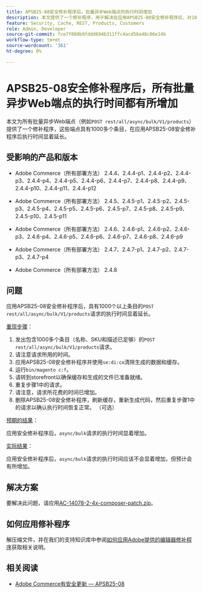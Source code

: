 ```yaml
---
title: APSB25-08安全修补程序后，批量异步Web端点的执行时间增加
description: 本文提供了一个修补程序，用于解决在应用APSB25-08安全修补程序后，对1000多个条目的POST rest/all/async/bulk/V1/products请求执行时间显着增加的问题。
feature: Security, Cache, REST, Products, Customers
role: Admin, Developer
source-git-commit: fce7f860b9fddd694b311ffc4acd56a48c06e14b
workflow-type: tm+mt
source-wordcount: '361'
ht-degree: 0%

---
```


# APSB25-08安全修补程序后，所有批量异步Web端点的执行时间都有所增加

本文为所有批量异步Web端点（例如`POST rest/all/async/bulk/V1/products`）提供了一个修补程序，这些端点具有1000多个条目，在应用APSB25-08安全修补程序后执行时间显着延长。

## 受影响的产品和版本

* Adobe Commerce（所有部署方法） 2.4.4、2.4.4-p1、2.4.4-p2、2.4.4-p3、2.4.4-p4、2.4.4-p5、2.4.4-p6、2.4.4-p7、2.4.4-p8、2.4.4-p9、2.4.4-p10、2.4.4-p11、2.4.4-p12

* Adobe Commerce（所有部署方法） 2.4.5、2.4.5-p1、2.4.5-p2、2.4.5-p3、2.4.5-p4、2.4.5-p5、2.4.5-p6、2.4.5-p7、2.4.5-p8、2.4.5-p9、2.4.5-p10、2.4.5-p11

* Adobe Commerce（所有部署方法） 2.4.6、2.4.6-p1、2.4.6-p2、2.4.6-p3、2.4.6-p4、2.4.6-p5、2.4.6-p6、2.4.6-p7、2.4.6-p8、2.4.6-p9

* Adobe Commerce（所有部署方法） 2.4.7、2.4.7-p1、2.4.7-p2、2.4.7-p3、2.4.7-p4

* Adobe Commerce（所有部署方法） 2.4.8

## 问题

应用APSB25-08安全修补程序后，具有1000个以上条目的`POST rest/all/async/bulk/V1/products`请求的执行时间显着延长。

<u>重现步骤</u>：

1. 发出包含1000多个条目（名称、SKU和描述已足够）的`POST rest/all/async/bulk/V1/products`请求。
1. 请注意请求所用的时间。
1. 应用APSB25-08安全修补程序并使用`se:di:co`清除生成的数据和缓存。
1. 运行`bin/magento c:f`。
1. 请转到storefront以确保缓存和生成的文件已准备就绪。
1. 重复步骤1中的请求。
1. 请注意，请求所花费的时间已增加。
1. 删除APSB25-08安全修补程序，刷新缓存，重新生成代码，然后重复步骤1中的请求以确认执行时间恢复正常。 （可选）

<u>预期的结果</u>：

应用安全修补程序后，`async/bulk`请求的执行时间显着增加。

<u>实际结果</u>：

应用安全修补程序后，`async/bulk`请求的执行时间应该不会显着增加，但预计会有所增加。

## 解决方案

要解决此问题，请应用[AC-14078-2-4x-composer-patch.zip](assets/AC-14078-2-4x-composer-patch.zip)。

## 如何应用修补程序

解压缩文件，并在我们的支持知识库中参阅[如何应用Adobe提供的编辑器修补程序](https://experienceleague.adobe.com/docs/commerce-knowledge-base/kb/how-to/how-to-apply-a-composer-patch-provided-by-magento.html?lang=zh-Hans)获取相关说明。

## 相关阅读

* [Adobe Commerce有安全更新 — APSB25-08](/help/troubleshooting/known-issues-patches-attached/security-update-available-for-adobe-commerce-apsb25-08.md)
